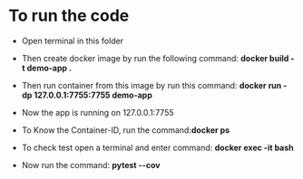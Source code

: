 # To run the code

* Open terminal in this folder
* Then create docker image by run the following command: **docker build -t demo-app .**
* Then run container from this image by run this command: **docker run -dp 127.0.0.1:7755:7755 demo-app**

* Now the app is running on 127.0.0.1:7755
* To Know the Container-ID, run the command:**docker ps**
* To check test open a terminal and enter command: **docker exec -it <CONTAINER-ID> bash**
* Now run the command: **pytest --cov**